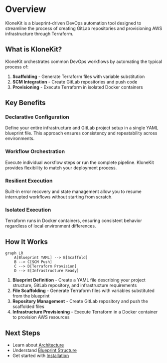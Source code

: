 # Overview

KloneKit is a blueprint-driven DevOps automation tool designed to streamline the process of creating GitLab repositories and provisioning AWS infrastructure through Terraform.

## What is KloneKit?

KloneKit orchestrates common DevOps workflows by automating the typical process of:

1. **Scaffolding** - Generate Terraform files with variable substitution
2. **SCM Integration** - Create GitLab repositories and push code
3. **Provisioning** - Execute Terraform in isolated Docker containers

## Key Benefits

### Declarative Configuration
Define your entire infrastructure and GitLab project setup in a single YAML blueprint file. This approach ensures consistency and repeatability across environments.

### Workflow Orchestration
Execute individual workflow steps or run the complete pipeline. KloneKit provides flexibility to match your deployment process.

### Resilient Execution
Built-in error recovery and state management allow you to resume interrupted workflows without starting from scratch.

### Isolated Execution
Terraform runs in Docker containers, ensuring consistent behavior regardless of local environment differences.

## How It Works

```mermaid
graph LR
    A[Blueprint YAML] --> B[Scaffold]
    B --> C[SCM Push]
    C --> D[Terraform Provision]
    D --> E[Infrastructure Ready]
```

1. **Blueprint Definition** - Create a YAML file describing your project structure, GitLab repository, and infrastructure requirements
2. **File Scaffolding** - Generate Terraform files with variables substituted from the blueprint
3. **Repository Management** - Create GitLab repository and push the scaffolded files
4. **Infrastructure Provisioning** - Execute Terraform in a Docker container to provision AWS resources

## Next Steps

- Learn about [Architecture](architecture.md)
- Understand [Blueprint Structure](blueprints.md)
- Get started with [Installation](../tasks/installation.md)